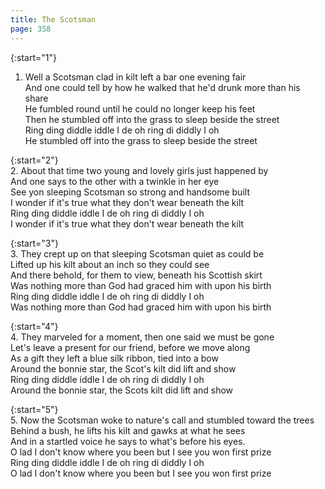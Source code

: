 ```yaml
---
title: The Scotsman
page: 358
---  
```



{:start="1"}  
1.  Well a Scotsman clad in kilt left a bar one evening fair  
And one could tell by how he walked that he'd drunk more than his share  
He fumbled round until he could no longer keep his feet  
Then he stumbled off into the grass to sleep beside the street  
Ring ding diddle iddle I de oh ring di diddly I oh  
He stumbled off into the grass to sleep beside the street  


{:start="2"}  
2. About that time two young and lovely girls just happened by  
And one says to the other with a twinkle in her eye  
See yon sleeping Scotsman so strong and handsome built  
I wonder if it's true what they don't wear beneath the kilt  
Ring ding diddle iddle I de oh ring di diddly I oh  
I wonder if it's true what they don't wear beneath the kilt  


{:start="3"}  
3. They crept up on that sleeping Scotsman quiet as could be  
Lifted up his kilt about an inch so they could see  
And there behold, for them to view, beneath his Scottish skirt  
Was nothing more than God had graced him with upon his birth  
Ring ding diddle iddle I de oh ring di diddly I oh  
Was nothing more than God had graced him with upon his birth  


{:start="4"}  
4. They marveled for a moment, then one said we must be gone  
Let's leave a present for our friend, before we move along  
As a gift they left a blue silk ribbon, tied into a bow  
Around the bonnie star, the Scot's kilt did lift and show  
Ring ding diddle iddle I de oh ring di diddly I oh  
Around the bonnie star, the Scots kilt did lift and show  


{:start="5"}  
5. Now the Scotsman woke to nature's call and stumbled toward the trees  
Behind a bush, he lifts his kilt and gawks at what he sees  
And in a startled voice he says to what's before his eyes.  
O lad I don't know where you been but I see you won first prize  
Ring ding diddle iddle I de oh ring di diddly I oh  
O lad I don't know where you been but I see you won first prize  